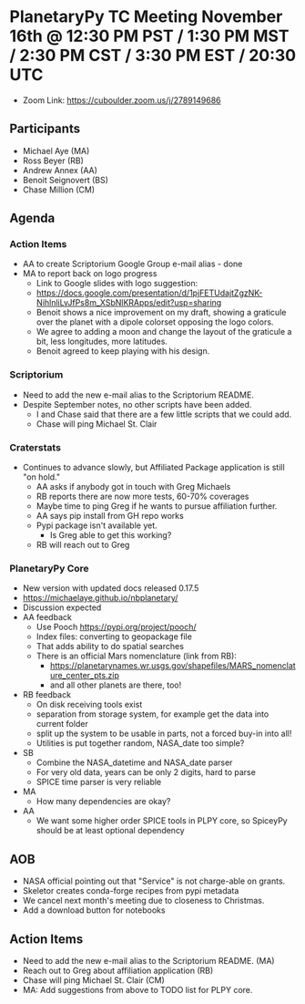 # PlanetaryPy TC Meeting November 16th @ 12:30 PM PST / 1:30 PM MST / 2:30 PM CST / 3:30 PM EST / 20:30 UTC

* Zoom Link: https://cuboulder.zoom.us/j/2789149686

## Participants

* Michael Aye (MA)
* Ross Beyer (RB)
* Andrew Annex (AA)
* Benoit Seignovert (BS)
* Chase Million (CM)

## Agenda

### Action Items
* AA to create Scriptorium Google Group e-mail alias - done
* MA to report back on logo progress
  * Link to Google slides with logo suggestion:
  * https://docs.google.com/presentation/d/1pjFETUdajtZgzNK-NihlnliLvJfPs8m_XSbNlKRApps/edit?usp=sharing
  * Benoit shows a nice improvement on my draft, showing a graticule over the planet with a dipole colorset opposing the logo colors.
  * We agree to adding a moon and change the layout of the graticule a bit, less longitudes, more latitudes.
  * Benoit agreed to keep playing with his design.

### Scriptorium
* Need to add the new e-mail alias to the Scriptorium README. 
* Despite September notes, no other scripts have been added.
  * I and Chase said that there are a few little scripts that we could add.
  * Chase will ping Michael St. Clair

### Craterstats
* Continues to advance slowly, but Affiliated Package application is still "on hold."
  * AA asks if anybody got in touch with Greg Michaels
  * RB reports there are now more tests, 60-70% coverages
  * Maybe time to ping Greg if he wants to pursue affiliation further.
  * AA says pip install from GH repo works
  * Pypi package isn't available yet.
    * Is Greg able to get this working?
  * RB will reach out to Greg

### PlanetaryPy Core

* New version with updated docs released 0.17.5
* https://michaelaye.github.io/nbplanetary/
* Discussion expected
* AA feedback
  * Use Pooch https://pypi.org/project/pooch/
  * Index files: converting to geopackage file
  * That adds ability to do spatial searches
  * There is an official Mars nomenclature (link from RB):
    * https://planetarynames.wr.usgs.gov/shapefiles/MARS_nomenclature_center_pts.zip
    * and all other planets are there, too!
* RB feedback
  * On disk receiving tools exist
  * separation from storage system, for example get the data into current folder
  * split up the system to be usable in parts, not a forced buy-in into all!
  * Utilities is put together random, NASA_date too simple?
* SB
  * Combine the NASA_datetime and NASA_date parser
  * For very old data, years can be only 2 digits, hard to parse
  * SPICE time parser is very reliable
* MA
  * How many dependencies are okay?
* AA
  * We want some higher order SPICE tools in PLPY core, so SpiceyPy should be at least optional dependency

## AOB
* NASA official pointing out that "Service" is not charge-able on grants.
* Skeletor creates conda-forge recipes from pypi metadata
* We cancel next month's meeting due to closeness to Christmas.
* Add a download button for notebooks
 
## Action Items

* Need to add the new e-mail alias to the Scriptorium README. (MA)
* Reach out to Greg about affiliation application (RB)
* Chase will ping Michael St. Clair (CM)
* MA: Add suggestions from above to TODO list for PLPY core.
